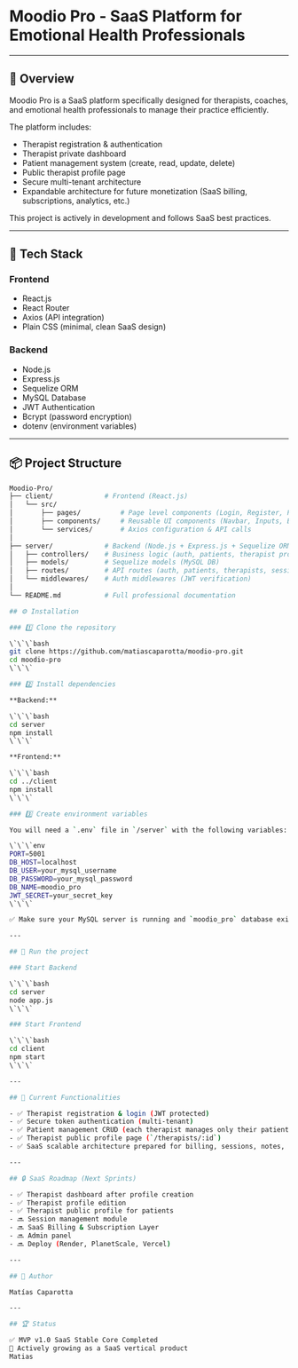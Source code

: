 # Moodio Pro - SaaS Platform for Emotional Health Professionals

---

## 📌 Overview

Moodio Pro is a SaaS platform specifically designed for therapists, coaches, and emotional health professionals to manage their practice efficiently.

The platform includes:

- Therapist registration & authentication
- Therapist private dashboard
- Patient management system (create, read, update, delete)
- Public therapist profile page
- Secure multi-tenant architecture
- Expandable architecture for future monetization (SaaS billing, subscriptions, analytics, etc.)

This project is actively in development and follows SaaS best practices.

---

## 🚀 Tech Stack

### Frontend

- React.js
- React Router
- Axios (API integration)
- Plain CSS (minimal, clean SaaS design)

### Backend

- Node.js
- Express.js
- Sequelize ORM
- MySQL Database
- JWT Authentication
- Bcrypt (password encryption)
- dotenv (environment variables)

---


## 📦 Project Structure

```bash
Moodio-Pro/
├── client/             # Frontend (React.js)
│   └── src/
│       ├── pages/          # Page level components (Login, Register, PatientForm, PatientList, TherapistProfile, Dashboard, etc.)
│       ├── components/     # Reusable UI components (Navbar, Inputs, Buttons, Forms)
│       └── services/       # Axios configuration & API calls
│
├── server/             # Backend (Node.js + Express.js + Sequelize ORM)
│   ├── controllers/    # Business logic (auth, patients, therapist profile, sessions)
│   ├── models/         # Sequelize models (MySQL DB)
│   ├── routes/         # API routes (auth, patients, therapists, sessions)
│   └── middlewares/    # Auth middlewares (JWT verification)
│
└── README.md           # Full professional documentation

## ⚙ Installation

### 1️⃣ Clone the repository

\`\`\`bash
git clone https://github.com/matiascaparotta/moodio-pro.git
cd moodio-pro
\`\`\`

### 2️⃣ Install dependencies

**Backend:**

\`\`\`bash
cd server
npm install
\`\`\`

**Frontend:**

\`\`\`bash
cd ../client
npm install
\`\`\`

### 3️⃣ Create environment variables

You will need a `.env` file in `/server` with the following variables:

\`\`\`env
PORT=5001
DB_HOST=localhost
DB_USER=your_mysql_username
DB_PASSWORD=your_mysql_password
DB_NAME=moodio_pro
JWT_SECRET=your_secret_key
\`\`\`

✅ Make sure your MySQL server is running and `moodio_pro` database exists.

---

## 🏃 Run the project

### Start Backend

\`\`\`bash
cd server
node app.js
\`\`\`

### Start Frontend

\`\`\`bash
cd client
npm start
\`\`\`

---

## 🚀 Current Functionalities

- ✅ Therapist registration & login (JWT protected)
- ✅ Secure token authentication (multi-tenant)
- ✅ Patient management CRUD (each therapist manages only their patients)
- ✅ Therapist public profile page (`/therapists/:id`)
- ✅ SaaS scalable architecture prepared for billing, sessions, notes, audio logs and more.

---

## 🔒 SaaS Roadmap (Next Sprints)

- ✅ Therapist dashboard after profile creation
- ✅ Therapist profile edition
- ✅ Therapist public profile for patients
- 🔜 Session management module
- 🔜 SaaS Billing & Subscription Layer
- 🔜 Admin panel
- 🔜 Deploy (Render, PlanetScale, Vercel)

---

## 📖 Author

Matías Caparotta

---

## 🏆 Status

✅ MVP v1.0 SaaS Stable Core Completed  
🚀 Actively growing as a SaaS vertical product
Matias